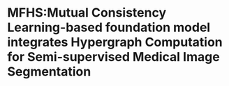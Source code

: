# MFHS:Mutual Consistency Learning-based foundation model integrates Hypergraph Computation for Semi-supervised Medical Image Segmentation
